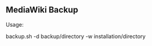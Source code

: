 MediaWiki Backup
----------------

Usage:

  backup.sh -d backup/directory -w installation/directory
